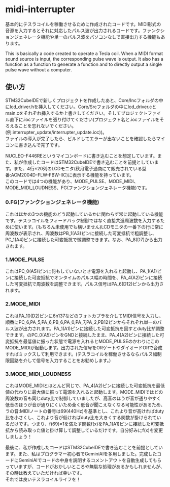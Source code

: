 # midi-interrupter
基本的にテスラコイルを稼働させるために作成されたコードです。MIDI形式の音源を入力するとそれに対応したパルス波が出力されるコードです。ファンクションジェネレータ機能や単一のパルス波をパソコンなしで直接出力する機能もあります。  

This is basically a code created to operate a Tesla coil. When a MIDI format sound source is input, the corresponding pulse wave is output. It also has a function as a function to generate a function and to directly output a single pulse wave without a computer.  

## **使い方**
STM32CubeIDEで新しくプロジェクトを作成したあと、Core/Incフォルダの中にlcd_driver.hを挿入してください。Core/Srcフォルダの中にlcd_driver.cとmain.cをそれぞれ挿入するか上書きしてください。そしてプロジェクトファイル直下に.iocファイルを張り付けてください(プロジェクト名と.iocファイルをそろえることを忘れないでください。(例:interrupter_update/interrupter_update.ioc))。  
ファイルの導入が完了したら、ビルドしてエラーが出ないことを確認したらマイコンに書き込んで完了です。

NUCLEO-F446REというマイコンボードに書き込むことを想定しています。また、私が作成したコードはSTM32CubeIDEで書き込むことを前提としています。また、4行×20列のLCDモニタ(秋月電子通商にて販売されている型番:ACM2004D-FLW-FBW-IIC)に表示する機能を持っています。  
このコードでは4つの機能があり、MODE_PULSE、MODE_MIDI、MODE_MIDI_LOUDNESS、FG(ファンクションジェネレータ機能)です。  

### **0.FG(ファンクションジェネレータ機能)**  
これはほかの3つの機能のどう起動しているかに関わらず常に起動している機能です。テスラコイルをフィードバック制御ではなく直接共進周波数を入力するために使います。(もちろん未使用でも構いません)LCDモニタの一番下の行に常に周波数が表示され、周波数はPB_1(A3)ピンに接続した可変抵抗で粗調整し、PC_1(A4)ピンに接続した可変抵抗で微調整できます。なお、PA_8(D7)から出力されます。  

### **1.MODE_PULSE**  
これはPC_0(A5)ピンに何もしていないとき電源を入れると起動し、PA_1(A1)ピンに接続した可変抵抗でオンタイムのパルス幅の時間を、PA_4(A2)ピンに接続した可変抵抗で周波数を調整できます。パルス信号はPA_6(D12)ピンから出力されます。  

### **2.MODE_MIDI**  
これはPA_10(D2)ピンに6n137などのフォトカプラを介してMIDI信号を入力し、順番にPC_6,PA_5,PA_6,PB_6,PA_0,PA_7,PA_2,PB12ピンからそれぞれ単一のパルス波が出力されます。PA_1(A1)ピンに接続した可変抵抗を回すとduty比が調整できます。のPC_0(A5)ピンをGNDと接続したまま、PA_4(A2)ピンに接続した可変抵抗を最低値に振った状態で電源を入れるとMODE_PULSEのかわりにこのMODE_MIDIが起動します。出力された信号をORゲートやダイオードORで合成すればミックスして利用できます。(テスラコイルを稼働させるならパルス幅制限回路を介して信号を入力することをお勧めします。)  

### **3.MODE_MIDI_LOUDNESS**  
これはMODE_MIDIとほとんど同じで、PA_4(A2)ピンに接続した可変抵抗を最低値の代わりに最大値に振って電源を入れると起動します。MODE_MIDIではどの周波数の音も同じduty比で制御していましたが、高音のほうが音が通りやすく低音のほうが音が通りにくいため全く低音が聞こえなくなる可能性があるため、ラの音:MIDIノートの番号は69(440Hz)を基準とし、これより音が高ければduty比を小さくし、これより音が低ければduty比を大きくする関数が掛けられているだけです。つまり、f(69)=1を満たす関数f(x)をPA_1(A1)ピンに接続した可変抵抗から読み取った値と掛け算して調整しているだけです。自分好みにf(x)を変更しましょう！  

最後に、私が作成したコードはSTM32CubeIDEで書き込むことを前提としています。また、私はプログラマー初心者でGeminiAIを多用しました。完成したコードにGeminiAIでコードの中身を説明するコメントアウトを自動生成してもらっていますが、コードがおかしいところや無駄な処理があるかもしれませんが、その時は教えていただければ幸いです。  
それでは良いテスラコイルライフを！
